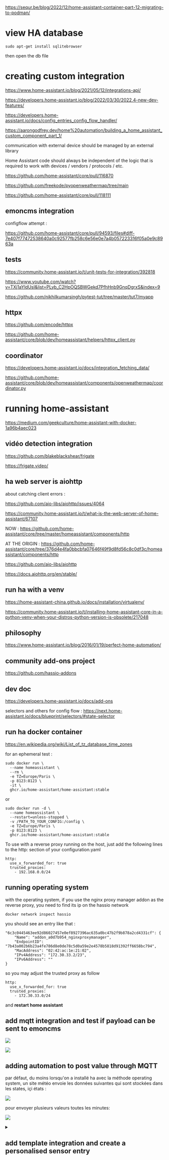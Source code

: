https://sequr.be/blog/2022/12/home-assistant-container-part-12-migrating-to-podman/

# view HA database

```
sudo apt-get install sqlitebrowser
```

then open the db file

# creating custom integration

https://www.home-assistant.io/blog/2021/05/12/integrations-api/

https://developers.home-assistant.io/blog/2022/03/30/2022.4-new-dev-features/

https://developers.home-assistant.io/docs/config_entries_config_flow_handler/

https://aarongodfrey.dev/home%20automation/building_a_home_assistant_custom_component_part_1/

communication with external device should be managed by an external library

Home Assistant code should always be independent of the logic that is required to work with devices / vendors / protocols / etc.

https://github.com/home-assistant/core/pull/116870

https://github.com/freekode/pyopenweathermap/tree/main

https://github.com/home-assistant/core/pull/118111

## emoncms integration

configflow attempt :

https://github.com/home-assistant/core/pull/94593/files#diff-7e407f77472538640a0c92577fb258c6e56e0e7a4b057223316f05a0e9c8963a

## tests

https://community.home-assistant.io/t/unit-tests-for-integration/392818

https://www.youtube.com/watch?v=TXj1aYldUsI&list=PLyb_C2HpOQSBWGekd7PfhHnb9GnqDgrxS&index=9

https://github.com/nikhilkumarsingh/pytest-tut/tree/master/tut7/myapp

## httpx

https://github.com/encode/httpx

https://github.com/home-assistant/core/blob/dev/homeassistant/helpers/httpx_client.py

## coordinator

https://developers.home-assistant.io/docs/integration_fetching_data/

https://github.com/home-assistant/core/blob/dev/homeassistant/components/openweathermap/coordinator.py

# running home-assistant

https://medium.com/geekculture/home-assistant-with-docker-1a96b4aec023

## vidéo detection integration

https://github.com/blakeblackshear/frigate

https://frigate.video/

## ha web server is aiohttp

about catching client errors :

https://github.com/aio-libs/aiohttp/issues/4064

https://community.home-assistant.io/t/what-is-the-web-server-of-home-assistant/67107

NOW : https://github.com/home-assistant/core/tree/master/homeassistant/components/http

AT THE ORIGIN : https://github.com/home-assistant/core/tree/376d4e4fa0bbcbfa07646f49f9d8fd56c8c0df3c/homeassistant/components/http

https://github.com/aio-libs/aiohttp

https://docs.aiohttp.org/en/stable/

## run ha with a venv

https://home-assistant-china.github.io/docs/installation/virtualenv/

https://community.home-assistant.io/t/installing-home-assistant-core-in-a-python-venv-when-your-distros-python-version-is-obsolete/217048

## philosophy 

https://www.home-assistant.io/blog/2016/01/19/perfect-home-automation/

## community add-ons project

https://github.com/hassio-addons

## dev doc

https://developers.home-assistant.io/docs/add-ons

selectors and others for config flow : https://next.home-assistant.io/docs/blueprint/selectors/#state-selector

## run ha docker container

https://en.wikipedia.org/wiki/List_of_tz_database_time_zones

for an ephemeral test : 

```
sudo docker run \
  --name homeassistant \
  --rm \
  -e TZ=Europe/Paris \
  -p 8123:8123 \
  -it \
  ghcr.io/home-assistant/home-assistant:stable
```
or 
```
sudo docker run -d \
  --name homeassistant \
  --restart=unless-stopped \
  -v /PATH_TO_YOUR_CONFIG:/config \
  -e TZ=Europe/Paris \
  -p 8123:8123 \
  ghcr.io/home-assistant/home-assistant:stable
```
To use with a reverse proxy running on the host, just add the following lines to the http: section of your configuration.yaml

```
http:
  use_x_forwarded_for: true
  trusted_proxies:
    - 192.168.0.0/24
```

## running operating system

with the operating system, if you use the nginx proxy manager addon as the reverse proxy, you need to find its ip on the hassio network

```
docker network inspect hassio
```
you should see an entry like that :
```
"6c3c0445463ee92d86027457e0ef8927396ac635a0bc47b2f9b878a2cd4331cf": {
    "Name": "addon_a0d7b954_nginxproxymanager",
    "EndpointID": "7b43a002b6b23a4fe786d8e0de78c5d0a59e2e4578b5818d91392ff6658bc794",
    "MacAddress": "02:42:ac:1e:21:02",
    "IPv4Address": "172.30.33.2/23",
    "IPv6Address": ""
}
```
so you may adjust the trusted proxy as follow
```
http:
  use_x_forwarded_for: true
  trusted_proxies:
    - 172.30.33.0/24
```
and **restart home assistant**

## add mqtt integration and test if payload can be sent to emoncms

![](https://github.com/dromotherm/sandbox/assets/43913055/28768737-0166-4570-8028-e9beef7b0666)

![](https://github.com/dromotherm/sandbox/assets/43913055/5b4b3cff-ab40-4abc-a36f-cd9767f405a8)

## adding automation to post value through MQTT

par défaut, du moins lorsqu'on a installé ha avec la méthode operating system, un site météo envoie les données suivantes qui sont stockées dans les states, içi états :

![](https://github.com/dromotherm/sandbox/assets/43913055/2acfe4ec-6f43-48c8-87c5-3eb2b5af31cf)

pour envoyer plusieurs valeurs toutes les minutes:

![](https://github.com/dromotherm/sandbox/assets/43913055/54c76219-512c-45c7-bc28-049c839ca2e5)


<details id=1>
<summary><h2>add template integration and create a personalised sensor entry</h2></summary>

on ajoute l'intégration template si on ne l'a pas

![](https://github.com/dromotherm/sandbox/assets/43913055/4275457b-643f-4ba4-9085-710a1cdbeaba)

On crée un capteur en ajoutant une entrée de template

![](https://github.com/dromotherm/sandbox/assets/43913055/216990c1-7d30-4556-b615-b2935588cabd)

![](https://github.com/dromotherm/sandbox/assets/43913055/82ed30e8-8d30-4a3c-9896-0280da39d40a)

![](https://github.com/dromotherm/sandbox/assets/43913055/d2832a97-7232-4420-afc0-30b25388ffa2)

![](https://github.com/dromotherm/sandbox/assets/43913055/793a88b3-1d3e-4e2a-996c-c6340b45f354)

</details>


